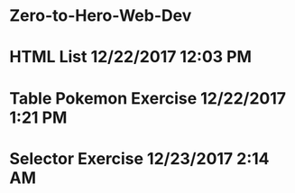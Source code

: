 # Zero-to-Hero-Web-Dev
# HTML List 12/22/2017 12:03 PM
# Table Pokemon Exercise 12/22/2017 1:21 PM
# Selector Exercise 12/23/2017 2:14 AM